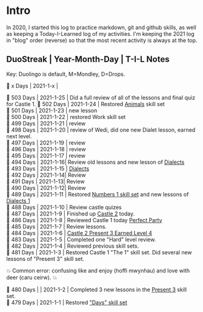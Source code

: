 # Intro
In 2020, I started this log to practice markdown, git and github skills, as well as keeping a Today-I-Learned log of my activities. I'm keeping the 2021 log in "blog" order (reverse) so that the most recent activity is always at the top. 


## DuoStreak | Year-Month-Day | T-I-L Notes 
Key: Duolingo is default, M=Mondley, D=Drops. <br>

:dragon_face:  x Days | 2021-1-x |  <br> 

:dragon_face:  503 Days | 2021-1-25 | Did a full review of all of the lessons and final quiz for Castle 1. 
:dragon_face:  502 Days | 2021-1-24 | Restored [Animals](https://github.com/EO4wellness/T-I-L/blob/main/polyglot/gales/Castle-2/Animals.md) skill set<br>
:dragon_face:  501 Days | 2021-1-23 | new lesson <br>
:dragon_face:  500 Days | 2021-1-22 | restored Work skill set <br>
:dragon_face:  499 Days | 2021-1-21 | review <br>
:dragon_face:  498 Days | 2021-1-20 | review of Wedi, did one new Dialet lesson, earned next level. <br> 
:dragon_face:  497 Days | 2021-1-19 | review  <br> 
:dragon_face:  496 Days | 2021-1-18 | review  <br> 
:dragon_face:  495 Days | 2021-1-17 | review  <br> 
:dragon_face:  494 Days | 2021-1-16|  Review old lessons and new lesson of [Dialects](https://github.com/EO4wellness/T-I-L/blob/main/polyglot/gales/Castle-3/Dialects-1.md#2021-01-16) <br> 
:dragon_face:  493 Days | 2021-1-15 | [Dialects](https://github.com/EO4wellness/T-I-L/blob/main/polyglot/gales/Castle-3/Dialects-1.md#2021-01-11)<br> 
:dragon_face:  492 Days | 2021-1-14|  Review <br> 
:dragon_face:  491 Days | 2021-1-13|  Review <br> 
:dragon_face:  490 Days | 2021-1-12|  Review <br> 
:dragon_face:  489 Days | 2021-1-11 | Restored [Numbers 1 skill set](https://github.com/EO4wellness/T-I-L/blob/main/polyglot/gales/Castle-1/Numbers-1.md) and new lessons of [Dialects 1](https://github.com/EO4wellness/T-I-L/blob/main/polyglot/gales/Castle-3/Dialects-1.md) <br> 
:dragon_face:  488 Days | 2021-1-10 | Review castle quizes <br> 
:dragon_face:  487 Days | 2021-1-9 | Finished up [Castle 2](https://github.com/EO4wellness/T-I-L/tree/main/polyglot/gales/Castle-2) today. <br> 
:dragon_face:  486 Days | 2021-1-8 | Reviewed Castle 1 today [Perfect Party](https://github.com/EO4wellness/T-I-L/tree/main/polyglot/gales/Castle-1) <br> 
:dragon_face:  485 Days | 2021-1-7 | Review lessons.  <br> 
:dragon_face:  484 Days | 2021-1-6 | [Castle 2 Present 3 Earned Level 4](https://github.com/EO4wellness/T-I-L/blob/main/polyglot/gales/Castle-2/2021-01-06-next-level.png)<br>
:dragon_face:  483 Days | 2021-1-5 |  Completed one "Hard" level review. <br>
:dragon_face:  482 Days | 2021-1-4 |  Reviewed previous skill sets. <br>
:dragon_face:  481 Days | 2021-1-3 |  Restored Castle 1 "The 1" skill set.  Did several new lessons of "Present 3" skill set.  <br>


  :boom: Common error: confusing like and enjoy (hoffi mwynhau) and love with deer (caru ceirw). :boom:
    
    
:dragon_face:  480 Days | | 2021-1-2 | Completed 3 new lessons in the [Present 3](https://github.com/EO4wellness/T-I-L/blob/main/polyglot/gales/Castle-2/2021-01-02.md) skill set. <br>
:dragon_face:  479 Days | 2021-1-1 | Restored ["Days" skill set](https://github.com/EO4wellness/T-I-L/blob/main/polyglot/gales/Castle-2/Days.md)<br>
